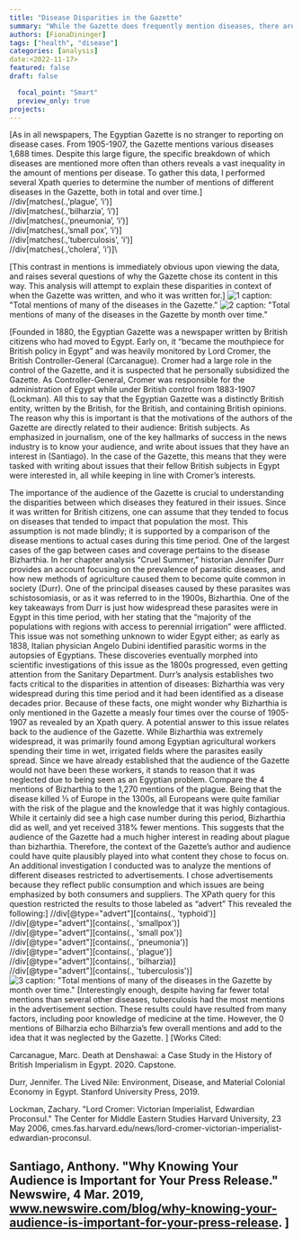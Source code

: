 ```yaml
---
title: "Disease Disparities in the Gazette"
summary: "While the Gazette does frequently mention diseases, there are huge differences in how often different diseases are mentioned. This analysis digs into why that may have occurred."
authors: [FionaDininger]
tags: ["health", "disease"]
categories: [analysis]
date:<2022-11-17>
featured: false
draft: false

  focal_point: "Smart"
  preview_only: true
projects: 
---
```

[As in all newspapers, The Egyptian Gazette is no stranger to reporting on disease cases. From 1905-1907, the Gazette mentions various diseases 1,688 times. Despite this large figure, the specific breakdown of which diseases are mentioned more often than others reveals a vast inequality in the amount of mentions per disease. To gather this data, I performed several Xpath queries to determine the number of mentions of different diseases in the Gazette, both in total and over time.]
\//div[matches(.,’plague’, ‘i’)]\
\//div[matches(.,’bilharzia’, ‘i’)]\
\//div[matches(.,’pneumonia’, ‘i’)]\
\//div[matches(.,’small pox’, ‘i’)]\
\//div[matches(.,’tuberculosis’, ‘i’)]\
\//div[matches(.,’cholera’, ‘i’)]\

[This contrast in mentions is immediately obvious upon viewing the data, and raises several questions of why the Gazette chose its content in this way. This analysis will attempt to explain these disparities in context of when the Gazette was written, and who it was written for.]
![1](chart1.jpg)
  caption: "Total mentions of many of the diseases in the Gazette."
![2](chart2.jpg)
  caption: "Total mentions of many of the diseases in the Gazette by month over time."

[Founded in 1880, the Egyptian Gazette was a newspaper written by British citizens who had moved to Egypt. Early on, it “became the mouthpiece for British policy in Egypt” and was heavily monitored by Lord Cromer, the British Controller-General (Carcanague). Cromer had a large role in the control of the Gazette, and it is suspected that he personally subsidized the Gazette. As Controller-General, Cromer was responsible for the administration of Egypt while under British control from 1883-1907 (Lockman). All this to say that the Egyptian Gazette was a distinctly British entity, written by the British, for the British, and containing British opinions. The reason why this is important is that the motivations of the authors of the Gazette are directly related to their audience: British subjects. As emphasized in journalism, one of the key hallmarks of success in the news industry is to know your audience, and write about issues that they have an interest in (Santiago). In the case of the Gazette, this means that they were tasked with writing about issues that their fellow British subjects in Egypt were interested in, all while keeping in line with Cromer’s interests.

The importance of the audience of the Gazette is crucial to understanding the disparities between which diseases they featured in their issues. Since it was written for British citizens, one can assume that they tended to focus on diseases that tended to impact that population the most. This assumption is not made blindly; it is supported by a comparison of the disease mentions to actual cases during this time period. One of the largest cases of the gap between cases and coverage pertains to the disease Bizharthia. In her chapter analysis “Cruel Summer,” historian Jennifer Durr provides an account focusing on the prevalence of parasitic diseases, and how new methods of agriculture caused them to become quite common in society (Durr). One of the principal diseases caused by these parasites was schistosomiasis, or as it was referred to in the 1900s, Bizharthia. One of the key takeaways from Durr is just how widespread these parasites were in Egypt in this time period, with her stating that the “majority of the populations with regions with access to perennial irrigation” were afflicted. This issue was not something unknown to wider Egypt either; as early as 1838, Italian physician Angelo Dubini identified parasitic worms in the autopsies of Egyptians. These discoveries eventually morphed into scientific investigations of this issue as the 1800s progressed, even getting attention from the Sanitary Department. Durr’s analysis establishes two facts critical to the disparities in attention of diseases: Bizharthia was very widespread during this time period and it had been identified as a disease decades prior. Because of these facts, one might wonder why Bizharthia is only mentioned in the Gazette a measly four times over the course of 1905-1907 as revealed by an Xpath query. A potential answer to this issue relates back to the audience of the Gazette. While Bizharthia was extremely widespread, it was primarily found among Egyptian agricultural workers spending their time in wet, irrigated fields where the parasites easily spread. Since we have already established that the audience of the Gazette would not have been these workers, it stands to reason that it was neglected due to being seen as an Egyptian problem. Compare the 4 mentions of Bizharthia to the 1,270 mentions of the plague. Being that the disease killed ⅓ of Europe in the 1300s, all Europeans were quite familiar with the risk of the plague and the knowledge that it was highly contagious. While it certainly did see a high case number during this period, Bizharthia did as well, and yet received 318% fewer mentions. This suggests that the audience of the Gazette had a much higher interest in reading about plague than bizharthia. Therefore, the context of the Gazette’s author and audience could have quite plausibly played into what content they chose to focus on.
An additional investigation I conducted was to analyze the mentions of different diseases restricted to advertisements. I chose advertisements because they reflect public consumption and which issues are being emphasized by both consumers and suppliers. The XPath query for this question restricted the results to those labeled as “advert” 
This revealed the following:]
\//div[@type="advert"][contains(., 'typhoid')]\
\//div[@type="advert"][contains(., 'smallpox')]\
\//div[@type="advert"][contains(., 'small pox')]\
\//div[@type="advert"][contains(., 'pneumonia')]\
\//div[@type="advert"][contains(., 'plague')]\
\//div[@type="advert"][contains(., 'bilharzia)]\
\//div[@type="advert"][contains(., 'tuberculosis')]\
![3](pic3.jpg)
  caption: "Total mentions of many of the diseases in the Gazette by month over time."
[Interestingly enough, despite having far fewer total mentions than several other diseases, tuberculosis had the most mentions in the advertisement section. These results could have resulted from many factors, including poor knowledge of medicine at the time. However, the 0 mentions of Bilharzia echo Bilharzia’s few overall mentions and add to the idea that it was neglected by the Gazette. ]
[Works Cited:

Carcanague, Marc. Death at Denshawai: a Case Study in the History of British Imperialism in Egypt. 2020. Capstone.

Durr, Jennifer. The Lived Nile: Environment, Disease, and Material Colonial Economy in Egypt. Stanford University Press, 2019.

Lockman, Zachary. "Lord Cromer: Victorian Imperialist, Edwardian Proconsul." The Center for Middle Eastern Studies Harvard University, 23 May 2006, cmes.fas.harvard.edu/news/lord-cromer-victorian-imperialist-edwardian-proconsul.

Santiago, Anthony. "Why Knowing Your Audience is Important for Your Press Release." Newswire, 4 Mar. 2019, www.newswire.com/blog/why-knowing-your-audience-is-important-for-your-press-release. ]
---